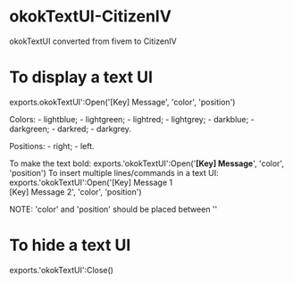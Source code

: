 # okokTextUI-CitizenIV
okokTextUI converted from fivem to CitizenIV

# To display a text UI

exports.okokTextUI':Open('[Key] Message', 'color', 'position')

Colors:
	- lightblue;
	- lightgreen;
	- lightred;
	- lightgrey;
	- darkblue;
	- darkgreen;
	- darkred;
	- darkgrey.

Positions:
	- right;
	- left.

To make the text bold: exports.'okokTextUI':Open('<b>[Key] Message</b>', 'color', 'position')
To insert multiple lines/commands in a text UI: exports.'okokTextUI':Open('[Key] Message 1<br>[Key] Message 2', 'color', 'position')

NOTE: 'color' and 'position' should be placed between ''

# To hide a text UI

exports.'okokTextUI':Close()

